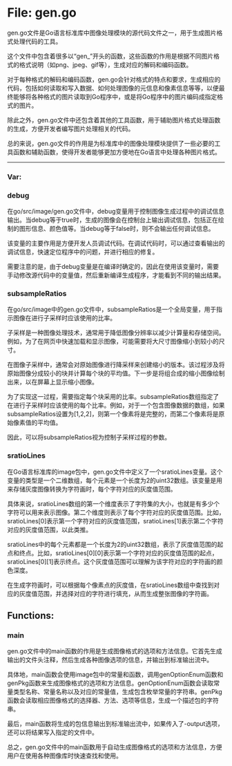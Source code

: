 # File: gen.go

gen.go文件是Go语言标准库中图像处理模块的源代码文件之一，用于生成图片格式处理代码的工具。

这个文件中包含着很多以“gen_”开头的函数，这些函数的作用是根据不同图片格式的格式说明（如png、jpeg、gif等），生成对应的解码和编码函数。

对于每种格式的解码和编码函数，gen.go会针对格式的特点和要求，生成相应的代码，包括如何读取和写入数据、如何处理图像的元信息和像素信息等等，以便最终能够将各种格式的图片读取到Go程序中，或是将Go程序中的图片编码成指定格式的图片。

除此之外，gen.go文件中还包含着其他的工具函数，用于辅助图片格式处理函数的生成，方便开发者编写图片处理相关的代码。

总的来说，gen.go文件的作用是为标准库中的图像处理模块提供了一些必要的工具函数和辅助函数，使得开发者能够更加方便地在Go语言中处理各种图片格式。




---

### Var:

### debug

在go/src/image/gen.go文件中，debug变量用于控制图像生成过程中的调试信息输出。当debug等于true时，生成的图像会在控制台上输出调试信息，包括正在绘制的图形信息、颜色值等。当debug等于false时，则不会输出任何调试信息。

该变量的主要作用是方便开发人员调试代码。在调试代码时，可以通过查看输出的调试信息，快速定位程序中的问题，并进行相应的修复。

需要注意的是，由于debug变量是在编译时确定的，因此在使用该变量时，需要手动修改源代码中的变量值，然后重新编译生成程序，才能看到不同的输出结果。



### subsampleRatios

在go/src/image中的gen.go文件中，subsampleRatios是一个全局变量，用于指示图像在进行子采样时应该使用的比率。

子采样是一种图像处理技术，通常用于降低图像分辨率以减少计算量和存储空间。例如，为了在网页中快速加载和显示图像，可能需要将大尺寸图像缩小到较小的尺寸。

在图像子采样中，通常会对原始图像进行降采样来创建缩小的版本。该过程涉及将原始图像分成较小的块并计算每个块的平均值。下一步是将组合成的缩小图像绘制出来，以在屏幕上显示缩小图像。

为了实现这一过程，需要指定每个块采用的比率。subsampleRatios数组指定了在进行子采样时应该使用的每个比率。例如，对于一个包含图像数据的数组，如果subsampleRatios设置为[1,2,2]，则第一个像素将是完整的，而第二个像素将是原始像素值的平均值。

因此，可以将subsampleRatios视为控制子采样过程的参数。



### sratioLines

在Go语言标准库的image包中，gen.go文件中定义了一个sratioLines变量。这个变量的类型是一个二维数组，每个元素是一个长度为2的uint32数组。该变量是用来存储灰度图像转换为字符画时，每个字符对应的灰度值范围。

具体来说，sratioLines数组的第一个维度表示了字符集的大小，也就是有多少个字符可以用来表示图像。第二个维度则表示了每个字符对应的灰度值范围。比如，sratioLines[0]表示第一个字符对应的灰度值范围，sratioLines[1]表示第二个字符对应的灰度值范围，以此类推。

sratioLines中的每个元素都是一个长度为2的uint32数组，表示了灰度值范围的起点和终点。比如，sratioLines[0][0]表示第一个字符对应的灰度值范围的起点，sratioLines[0][1]表示终点。这个灰度值范围可以理解为该字符对应的字符画的颜色深度。

在生成字符画时，可以根据每个像素点的灰度值，在sratioLines数组中查找到对应的灰度值范围，并选择对应的字符进行填充，从而生成整张图像的字符画。



## Functions:

### main

gen.go文件中的main函数的作用是生成图像格式的选项和方法信息。它首先生成输出的文件头注释，然后生成各种图像选项的信息，并输出到标准输出流中。 

具体地，main函数会使用image包中的常量和函数，调用genOptionEnum函数和genPkg函数来生成图像格式的选项和方法信息。genOptionEnum函数会读取常量类型名称、常量名称以及对应的常量值，生成包含枚举常量的字符串。genPkg函数会读取相应图像格式的选择器、方法、选项等信息，生成一个描述包的字符串。

最后，main函数将生成的包信息输出到标准输出流中，如果传入了-output选项，还可以将结果写入指定的文件中。

总之，gen.go文件中的main函数用于自动生成图像格式的选项和方法信息，方便用户在使用各种图像库时快速查找和使用。



